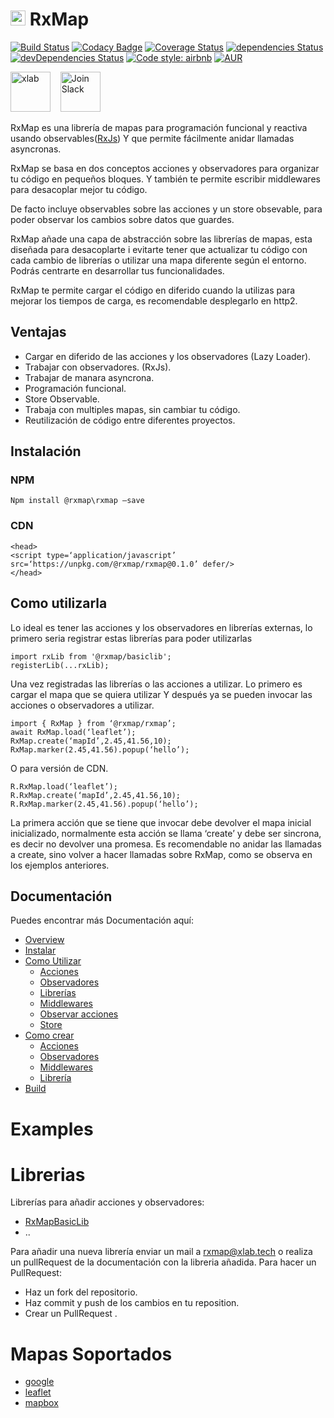 # [<img src="https://avatars0.githubusercontent.com/u/37194013?s=400&u=692377e91a2dab11006abb01d0db33cdb211c9b8&v=4" alt="xlab"  height="24">](https://xlab.tech) RxMap

[![Build Status](https://travis-ci.org/xlab-tech/RxMap.svg?branch=master)](https://travis-ci.org/xlab-tech/RxMap)
[![Codacy Badge](https://api.codacy.com/project/badge/Grade/fe06b87e1b6b4e279c8507c82d8ba73f)](https://www.codacy.com/project/xlab/RxMap/dashboard?utm_source=github.com&amp;utm_medium=referral&amp;utm_content=xlab-tech/RxMap&amp;utm_campaign=Badge_Grade_Dashboard)
[![Coverage Status](https://coveralls.io/repos/github/xlab-tech/RxMap/badge.svg?branch=master)](https://coveralls.io/github/xlab-tech/RxMap?branch=master)
[![dependencies Status](https://david-dm.org/xlab-tech/RxMap/status.svg)](https://david-dm.org/xlab-tech/RxMap)
[![devDependencies Status](https://david-dm.org/xlab-tech/RxMap/dev-status.svg)](https://david-dm.org/xlab-tech/RxMap?type=dev)
[![Code style: airbnb](https://img.shields.io/badge/code%20style-airbnb-blue.svg?style=flat-square)](https://github.com/airbnb/javascript)
[![AUR](https://img.shields.io/aur/license/yaourt.svg)](https://github.com/xlab-tech/RxMap/blob/master/LICENSE)

[<img src="https://avatars0.githubusercontent.com/u/37194013?s=400&u=692377e91a2dab11006abb01d0db33cdb211c9b8&v=4" alt="xlab"  height="64">](https://xlab.tech)
&nbsp;&nbsp;
[<img src="https://cdn.icon-icons.com/icons2/923/PNG/512/slack_alt_icon-icons.com_72013.png" alt="Join Slack"  height="64">](https://join.slack.com/t/xlab-tech/shared_invite/enQtNDIwMzg1MTA2NjA5LTljZWNkZjliNjhhNTc4MTQ0OWVkNTAwMTE0NmU2YTllYTE5YzllZjM2NTQ1ZmNkMDRmMGI0NWE0NGRiZGIxNmE)


RxMap es una librería de mapas para programación funcional y reactiva usando observables([RxJs](https://github.com/ReactiveX/rxjs)) Y que permite fácilmente anidar llamadas asyncronas.

RxMap se basa en dos conceptos acciones y observadores para organizar tu código en pequeños bloques. Y también te permite escribir middlewares para desacoplar mejor tu código.

De facto incluye observables sobre las acciones y un store obsevable, para poder observar  los cambios sobre datos que guardes.

RxMap añade una capa de abstracción sobre las librerías de mapas, esta diseñada para desacoplarte i evitarte tener que actualizar tu código con cada cambio de librerías o utilizar una mapa diferente según el entorno. Podrás 
centrarte en desarrollar tus funcionalidades.

RxMap te permite cargar el código en diferido cuando la utilizas para mejorar los tiempos de carga, es recomendable desplegarlo en http2.

## Ventajas
* Cargar en diferido de las acciones y los observadores (Lazy Loader).
* Trabajar con observadores. (RxJs).
* Trabajar de manara asyncrona.
* Programación funcional.
* Store Observable.
* Trabaja con multiples mapas, sin cambiar tu código.
* Reutilización de código entre diferentes proyectos.

## Instalación

### NPM
```
Npm install @rxmap\rxmap —save
```

### CDN
```
<head>
<script type=‘application/javascript’ src=‘https://unpkg.com/@rxmap/rxmap@0.1.0’ defer/>
</head>

```

## Como utilizarla
Lo ideal es tener las acciones y los observadores en librerías externas, lo primero seria registrar estas librerías para poder utilizarlas

```
import rxLib from '@rxmap/basiclib';
registerLib(...rxLib);

```

 Una vez registradas las librerías o las acciones a utilizar. Lo primero es cargar el mapa que se quiera utilizar 
Y después ya se pueden invocar las acciones o observadores a utilizar.

```
import { RxMap } from ‘@rxmap/rxmap’;
await RxMap.load(‘leaflet’);
RxMap.create(‘mapId’,2.45,41.56,10);
RxMap.marker(2.45,41.56).popup(‘hello’);

```

O  para versión de CDN.

```
R.RxMap.load(‘leaflet’);
R.RxMap.create(‘mapId’,2.45,41.56,10);
R.RxMap.marker(2.45,41.56).popup(‘hello’);

```

La primera acción que se tiene que invocar debe devolver el mapa inicial inicializado, normalmente esta acción se llama ‘create’ y debe ser sincrona, es decir no devolver una promesa. Es recomendable no anidar las llamadas a create, sino volver a hacer llamadas sobre RxMap, como se observa en los ejemplos anteriores.

## Documentación

Puedes encontrar más Documentación aquí:
* [Overview](https://xlab-tech.github.io/RxMap/manual/overview.html)
* [Instalar](https://xlab-tech.github.io/RxMap/manual/install.html)
* [Como Utilizar](https://xlab-tech.github.io/RxMap/manual/howItWorks.html)
	* [Acciones](https://xlab-tech.github.io/RxMap/manual/howItWorks.html#acciones)
	* [Observadores](https://xlab-tech.github.io/RxMap/manual/howItWorks.html#observadores)
	* [Librerías](https://xlab-tech.github.io/RxMap/manual/howItWorks.html#librerías)
	* [Middlewares](https://xlab-tech.github.io/RxMap/manual/howItWorks.html#middlewares)
	* [Observar acciones](https://xlab-tech.github.io/RxMap/manual/howItWorks.html#observar-acciones)
	* [Store](https://xlab-tech.github.io/RxMap/manual/howItWorks.html#store-observable)
* [Como crear](https://xlab-tech.github.io/RxMap/manual/make.html)
	* [Acciones](https://xlab-tech.github.io/RxMap/manual/make.html#como-crear-acciones)
	* [Observadores](https://xlab-tech.github.io/RxMap/manual/make.html#como-crear-observadores)
	* [Middlewares](https://xlab-tech.github.io/RxMap/manual/make.html#como-crear-un-middleware)
	* [Librería](https://xlab-tech.github.io/RxMap/manual/make.html#como-crear-una-libreria)
* [Build](https://xlab-tech.github.io/RxMap/manual/build.html)


# Examples

# Librerias
Librerías para añadir acciones y observadores:
  * [RxMapBasicLib](https://github.com/xlab-tech/RxMapBasicLib)
  * .. 

Para añadir una nueva librería enviar un mail a rxmap@xlab.tech  o realiza un pullRequest de la documentación con la libreria añadida.
Para hacer un PullRequest:
  * Haz un fork del repositorio.
  * Haz commit y push de los cambios en tu reposition.
  * Crear un PullRequest . 

# Mapas Soportados
 * [google](https://cloud.google.com/maps-platform/)
 * [leaflet](https://leafletjs.com/)
 * [mapbox](https://www.mapbox.com/)
 